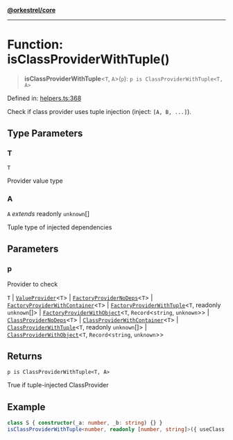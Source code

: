 [**@orkestrel/core**](../index.md)

***

# Function: isClassProviderWithTuple()

> **isClassProviderWithTuple**\<`T`, `A`\>(`p`): `p is ClassProviderWithTuple<T, A>`

Defined in: [helpers.ts:368](https://github.com/orkestrel/core/blob/ccb170966790f428093f11a71a5646a6e842dbf9/src/helpers.ts#L368)

Check if class provider uses tuple injection (inject: `[A, B, ...]`).

## Type Parameters

### T

`T`

Provider value type

### A

`A` *extends* readonly `unknown`[]

Tuple type of injected dependencies

## Parameters

### p

Provider to check

`T` | [`ValueProvider`](../interfaces/ValueProvider.md)\<`T`\> | [`FactoryProviderNoDeps`](../type-aliases/FactoryProviderNoDeps.md)\<`T`\> | [`FactoryProviderWithContainer`](../type-aliases/FactoryProviderWithContainer.md)\<`T`\> | [`FactoryProviderWithTuple`](../type-aliases/FactoryProviderWithTuple.md)\<`T`, readonly `unknown`[]\> | [`FactoryProviderWithObject`](../type-aliases/FactoryProviderWithObject.md)\<`T`, `Record`\<`string`, `unknown`\>\> | [`ClassProviderNoDeps`](../type-aliases/ClassProviderNoDeps.md)\<`T`\> | [`ClassProviderWithContainer`](../type-aliases/ClassProviderWithContainer.md)\<`T`\> | [`ClassProviderWithTuple`](../type-aliases/ClassProviderWithTuple.md)\<`T`, readonly `unknown`[]\> | [`ClassProviderWithObject`](../type-aliases/ClassProviderWithObject.md)\<`T`, `Record`\<`string`, `unknown`\>\>

## Returns

`p is ClassProviderWithTuple<T, A>`

True if tuple-injected ClassProvider

## Example

```ts
class S { constructor(_a: number, _b: string) {} }
isClassProviderWithTuple<number, readonly [number, string]>({ useClass: S, inject: [Symbol('A'), Symbol('B')] })
```
